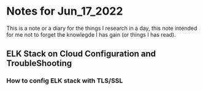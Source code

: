 # Notes for Jun_17_2022

This is a note or a diary for the things I research in a day, this note intended for me not to forget the knowlegde I has gain (or things I has read).

## ELK Stack on Cloud Configuration and TroubleShooting

### How to config ELK stack with TLS/SSL

